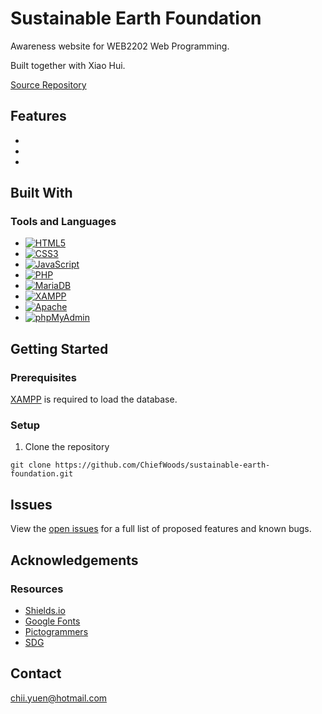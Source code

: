 # Sustainable Earth Foundation

<!-- ![Landing Screenshot](src/images/landing_screenshot.png) -->

Awareness website for WEB2202 Web Programming.

Built together with Xiao Hui.

[Source Repository](https://github.com/ChiefWoods/sustainable-earth-foundation)

## Features

- 
- 
-

## Built With

### Tools and Languages

- [![HTML5](https://img.shields.io/badge/HTML5-white?style=for-the-badge&logo=html5)](https://html5.org/)
- [![CSS3](https://img.shields.io/badge/CSS3-306AF1?style=for-the-badge&logo=css3)](https://www.w3.org/Style/CSS/Overview.en.html)
- [![JavaScript](https://img.shields.io/badge/Javascript-black?style=for-the-badge&logo=javascript)](https://js.org/index.html)
- [![PHP](https://img.shields.io/badge/PHP-793862?style=for-the-badge&logo=php)](https://www.php.net/)
- [![MariaDB](https://img.shields.io/badge/MariaDB-C0765A?style=for-the-badge&logo=mariadb)](https://mariadb.org/)
- [![XAMPP](https://img.shields.io/badge/XAMPP-2a5d84?style=for-the-badge&logo=xampp)](https://www.apachefriends.org/)
- [![Apache](https://img.shields.io/badge/Apache-D22128?style=for-the-badge&logo=apache)](https://httpd.apache.org/)
- [![phpMyAdmin](https://img.shields.io/badge/phpMyAdmin-f89c0e?style=for-the-badge&logo=phpmyadmin)](https://www.phpmyadmin.net/)


## Getting Started

### Prerequisites

[XAMPP](https://www.apachefriends.org/) is required to load the database.

### Setup

1. Clone the repository
```
git clone https://github.com/ChiefWoods/sustainable-earth-foundation.git
```

## Issues

View the [open issues](https://github.com/ChiefWoods/sustainable-earth-foundation/issues) for a full list of proposed features and known bugs.

## Acknowledgements

### Resources

- [Shields.io](https://shields.io/)
- [Google Fonts](https://fonts.google.com/)
- [Pictogrammers](https://pictogrammers.com/)
- [SDG](https://sdgs.un.org/)

<!-- ### Hosting

- [GitHub Pages](https://pages.github.com/) -->

## Contact

[chii.yuen@hotmail.com](mailto:chii.yuen@hotmail.com)
